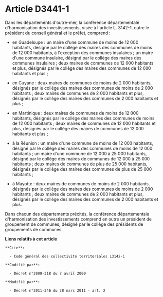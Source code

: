 # Article D3441-1

Dans les départements d'outre-mer, la conférence départementale d'harmonisation des investissements, visée à l'article L.
3142-1, outre le président du conseil général et le préfet, comprend :

- en Guadeloupe : un maire d'une commune de moins de 12 000 habitants, désigné par le collège des maires des communes de
moins de 12 000 habitants, à l'exception des communes insulaires ; un maire d'une commune insulaire, désigné par le collège
des maires des communes insulaires ; deux maires de communes de 12 000 habitants et plus, désignés par le collège des maires
des communes de 12 000 habitants et plus ;

- en Guyane : deux maires de communes de moins de 2 000 habitants, désignés par le collège des maires des communes de moins
de 2 000 habitants ; deux maires de communes de 2 000 habitants et plus, désignés par le collège des maires des communes de 2
000 habitants et plus ;

- en Martinique : deux maires de communes de moins de 12 000 habitants, désignés par le collège des maires des communes de
moins de 12 000 habitants ; deux maires de communes de 12 000 habitants et plus, désignés par le collège des maires de
communes de 12 000 habitants et plus ;

- à la Réunion : un maire d'une commune de moins de 12 000 habitants, désigné par le collège des maires des communes de moins
de 12 000 habitants ; un maire d'une commune de 12 000 à 25 000 habitants, désigné par le collège des maires de communes de
12 000 à 25 000 habitants ; deux maires de communes de plus de 25 000 habitants, désignés par le collège des maires des
communes de plus de 25 000 habitants ;

- à Mayotte : deux maires de communes de moins de 2 000 habitants, désignés par le collège des maires des communes de moins
de 2 000 habitants ; deux maires de communes de 2 000 habitants et plus, désignés par le collège des maires des communes de 2
000 habitants et plus.

Dans chacun des départements précités, la conférence départementale d'harmonisation des investissements comprend en outre un
président de groupement de communes, désigné par le collège des présidents de groupements de communes.

**Liens relatifs à cet article**

	**Cite**:

	  - Code général des collectivité territoriales L3142-1

	**Codifié par**:

	  - Décret n°2000-318 du 7 avril 2000

	**Modifié par**:

	  - Décret n°2011-346 du 28 mars 2011 - art. 2
